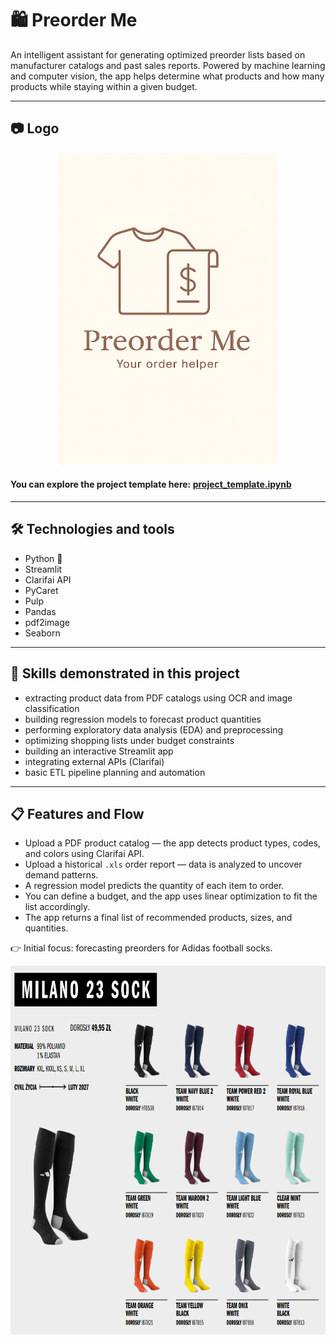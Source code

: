 # 🛍️ Preorder Me

An intelligent assistant for generating optimized preorder lists based on manufacturer catalogs and past sales reports. Powered by machine learning and computer vision, the app helps determine what products and how many products while staying within a given budget.

---

## 📷 Logo

<p align="center">
  <img src="logo.png" width="350" height="500">
</p>

#### You can explore the project template here: [project_template.ipynb](project_template.ipynb)
---

## 🛠 Technologies and tools

- Python 🐍  
- Streamlit  
- Clarifai API  
- PyCaret  
- Pulp  
- Pandas  
- pdf2image  
- Seaborn  

---

## 🚀 Skills demonstrated in this project

- extracting product data from PDF catalogs using OCR and image classification  
- building regression models to forecast product quantities  
- performing exploratory data analysis (EDA) and preprocessing  
- optimizing shopping lists under budget constraints  
- building an interactive Streamlit app  
- integrating external APIs (Clarifai)  
- basic ETL pipeline planning and automation  

---

## 📋 Features and Flow

- Upload a PDF product catalog — the app detects product types, codes, and colors using Clarifai API.  
- Upload a historical `.xls` order report — data is analyzed to uncover demand patterns.  
- A regression model predicts the quantity of each item to order.  
- You can define a budget, and the app uses linear optimization to fit the list accordingly.  
- The app returns a final list of recommended products, sizes, and quantities.

👉 Initial focus: forecasting preorders for Adidas football socks.

<p align="center">
  <img src="getrymilano.png" width="700" height="590">
</p>


